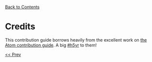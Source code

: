 [Back to Contents](1_CONTENTS.md)

# Credits

This contribution guide borrows heavily from the excellent work on [the Atom contribution guide](https://github.com/atom/atom/blob/master/CONTRIBUTING.md). A big [#h5yr](http://h5yr.com/) to them!

[<< Prev ](8_PULL_REQUESTS.md)
